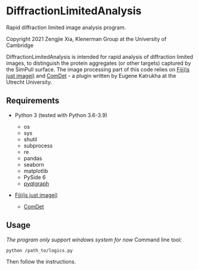 DiffractionLimitedAnalysis
===============

Rapid diffraction limited image analysis program.

Copyright 2021 Zengjie Xia, Klenerman Group at the University of Cambridge

DiffractionLimitedAnalysis is intended for rapid analysis of diffraction limited images, to distinguish the protein aggregates (or other targets) captured by the SimPull surface. The image processing part of this code relies on [Fiji(is just imagej)](https://imagej.net/Fiji) and [ComDet](https://github.com/ekatrukha/ComDet) - a plugin written by Eugene Katrukha at the Utrecht University.

Requirements
------------

- Python 3 (tested with Python 3.6-3.9)
	- os
	- sys
	- shutil
	- subprocess
	- re
	- pandas
	- seaborn
	- matplotlib
	- PySide 6
	- [pyqtgraph](https://github.com/pyqtgraph/pyqtgraph)


- [Fiji(is just imagej)](https://imagej.net/Fiji) 
	- [ComDet](https://github.com/ekatrukha/ComDet)

Usage
-----
*The program only support windows system for now*
Command line tool:
```sh
python /path_to/logics.py
```
Then follow the instructions.
